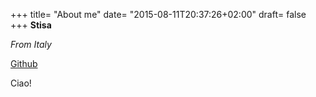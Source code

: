 +++
title= "About me"
date= "2015-08-11T20:37:26+02:00"
draft= false
+++
**Stisa**  

*From Italy*  

[Github](http://github.com/stisa)  

Ciao!
